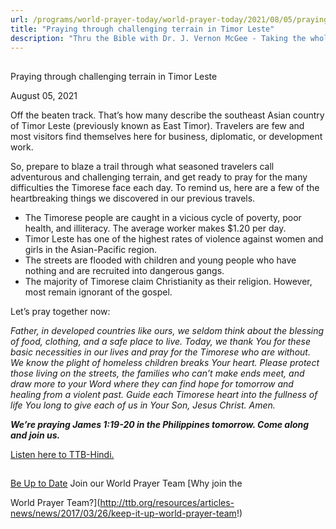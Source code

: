 ```yaml
---
url: /programs/world-prayer-today/world-prayer-today/2021/08/05/praying-through-challenging-terrain-in-timor-leste
title: "Praying through challenging terrain in Timor Leste"
description: "Thru the Bible with Dr. J. Vernon McGee - Taking the whole Word to the whole world"
---
```







## 
 Praying through challenging terrain in Timor Leste


August 05, 2021




Off the beaten track. That’s how many describe the southeast Asian country of Timor Leste (previously known as East Timor). Travelers are few and most visitors find themselves here for business, diplomatic, or development work.  

 So, prepare to blaze a trail through what seasoned travelers call adventurous and challenging terrain, and get ready to pray for the many difficulties the Timorese face each day. To remind us, here are a few of the heartbreaking things we discovered in our previous travels. 

 * The Timorese people are caught in a vicious cycle of poverty, poor health, and illiteracy. The average worker makes $1.20 per day.
* Timor Leste has one of the highest rates of violence against women and girls in the Asian-Pacific region.
* The streets are flooded with children and young people who have nothing and are recruited into dangerous gangs.
* The majority of Timorese claim Christianity as their religion. However, most remain ignorant of the gospel.

Let’s pray together now: 

*Father, in developed countries like ours, we seldom think about the blessing of food, clothing, and a safe place to live. Today, we thank You for these basic necessities in our lives and pray for the Timorese who are without. We know the plight of homeless children breaks Your heart. Please protect those living on the streets, the families who can’t make ends meet, and draw more to your Word where they can find hope for tomorrow and healing from a violent past. Guide each Timorese heart into the fullness of life You long to give each of us in Your Son, Jesus Christ. Amen.*

***We’re praying James 1:19-20 in the Philippines tomorrow. Come along and join us.***

[Listen here to TTB-Hindi.](https://ttb.twr.org/home/day,0302/language,HIN)







## 




[Be Up to Date](http://feeds.feedburner.com/WorldPrayerToday "World Prayer Today RSS Feed")
Join our World Prayer Team
[Why join the  

World Prayer Team?](http://ttb.org/resources/articles-news/news/2017/03/26/keep-it-up-world-prayer-team!)




